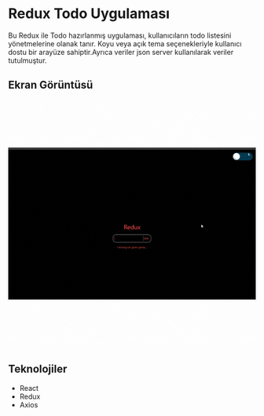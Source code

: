 # Redux Todo Uygulaması

Bu Redux ile Todo hazırlanmış uygulaması, kullanıcıların todo listesini yönetmelerine olanak tanır. Koyu veya açık tema seçenekleriyle kullanıcı dostu bir arayüze sahiptir.Ayrıca veriler json server kullanılarak veriler tutulmuştur.

## Ekran Görüntüsü

![Proje Ekran Görüntüsü](ekranGifi.gif)

## Teknolojiler

- React
- Redux
- Axios
